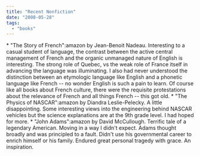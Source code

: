 ```yaml
---
title: "Recent Nonfiction"
date: "2008-05-28"
tags: 
  - "books"
---
```


\* "The Story of French":amazon by Jean-Benoit Nadeau. Interesting to a casual student of language, the contrast between the active central management of French and the organic unmanaged nature of English is interesting. The strong role of Quebec, vs the weak role of France itself in advancing the language was illuminating. I also had never understood the distinction between an etymologic language like English and a phonetic language like French -- no wonder English is such a pain to learn. Of course like all books about French culture, there were the requisite protestations about the relevance of French and all things French -- this got old. \* "The Physics of NASCAR":amazon by Diandra Leslie-Pelecky. A little disappointing. Some interesting views into the engineering behind NASCAR vehicles but the science explanations are at the 9th grade level. I had hoped for more. \* "John Adams":amazon by David McCullough. Terrific tale of a legendary American. Moving in a way I didn't expect. Adams thought broadly and was principled to a fault. Didn't use his governmental career to enrich himself or his family. Endured great personal tragedy with grace. An inspiration.
